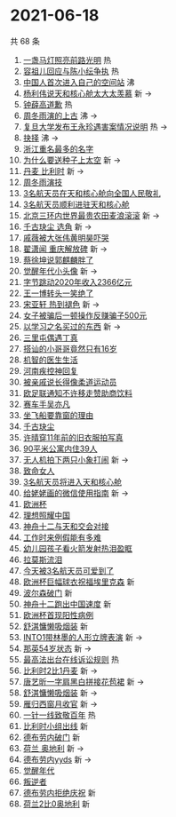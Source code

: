 # 2021-06-18

共 68 条

<!-- BEGIN -->
<!-- 最后更新时间 Fri Jun 18 2021 06:18:32 GMT+0800 (China Standard Time) -->

1. [一盏马灯照亮前路光明](https://s.weibo.com//weibo?q=%23%E4%B8%80%E7%9B%8F%E9%A9%AC%E7%81%AF%E7%85%A7%E4%BA%AE%E5%89%8D%E8%B7%AF%E5%85%89%E6%98%8E%23&Refer=new_time)
   热
2. [容祖儿回应与陈小纭争执](https://s.weibo.com//weibo?q=%23%E5%AE%B9%E7%A5%96%E5%84%BF%E5%9B%9E%E5%BA%94%E4%B8%8E%E9%99%88%E5%B0%8F%E7%BA%AD%E4%BA%89%E6%89%A7%23&Refer=top)
   热
3. [中国人首次进入自己的空间站](https://s.weibo.com//weibo?q=%23%E4%B8%AD%E5%9B%BD%E4%BA%BA%E9%A6%96%E6%AC%A1%E8%BF%9B%E5%85%A5%E8%87%AA%E5%B7%B1%E7%9A%84%E7%A9%BA%E9%97%B4%E7%AB%99%23&Refer=top)
   沸
4. [杨利伟说天和核心舱太大太羡慕](https://s.weibo.com//weibo?q=%23%E6%9D%A8%E5%88%A9%E4%BC%9F%E8%AF%B4%E5%A4%A9%E5%92%8C%E6%A0%B8%E5%BF%83%E8%88%B1%E5%A4%AA%E5%A4%A7%E5%A4%AA%E7%BE%A1%E6%85%95%23&Refer=top)
   新 ->
5. [钟薛高道歉](https://s.weibo.com//weibo?q=%23%E9%92%9F%E8%96%9B%E9%AB%98%E9%81%93%E6%AD%89%23&Refer=top)
   热
6. [周冬雨演的上古](https://s.weibo.com//weibo?q=%23%E5%91%A8%E5%86%AC%E9%9B%A8%E6%BC%94%E7%9A%84%E4%B8%8A%E5%8F%A4%23&Refer=top)
   沸 ->
7. [复旦大学发布王永珍遇害案情况说明](https://s.weibo.com//weibo?q=%23%E5%A4%8D%E6%97%A6%E5%A4%A7%E5%AD%A6%E5%8F%91%E5%B8%83%E7%8E%8B%E6%B0%B8%E7%8F%8D%E9%81%87%E5%AE%B3%E6%A1%88%E6%83%85%E5%86%B5%E8%AF%B4%E6%98%8E%23&Refer=top)
   热 ->
8. [抉择](https://s.weibo.com//weibo?q=%E6%8A%89%E6%8B%A9&Refer=top) 沸 ->
9. [浙江重名最多的名字](https://s.weibo.com//weibo?q=%23%E6%B5%99%E6%B1%9F%E9%87%8D%E5%90%8D%E6%9C%80%E5%A4%9A%E7%9A%84%E5%90%8D%E5%AD%97%23&Refer=top)
10. [为什么要送种子上太空](https://s.weibo.com//weibo?q=%23%E4%B8%BA%E4%BB%80%E4%B9%88%E8%A6%81%E9%80%81%E7%A7%8D%E5%AD%90%E4%B8%8A%E5%A4%AA%E7%A9%BA%23&Refer=top)
    新 ->
11. [丹麦 比利时](https://s.weibo.com//weibo?q=%E4%B8%B9%E9%BA%A6%20%E6%AF%94%E5%88%A9%E6%97%B6&Refer=top)
    新 ->
12. [周冬雨演技](https://s.weibo.com//weibo?q=%E5%91%A8%E5%86%AC%E9%9B%A8%E6%BC%94%E6%8A%80&Refer=top)
13. [3名航天员在天和核心舱向全国人民敬礼](https://s.weibo.com//weibo?q=%233%E5%90%8D%E8%88%AA%E5%A4%A9%E5%91%98%E5%9C%A8%E5%A4%A9%E5%92%8C%E6%A0%B8%E5%BF%83%E8%88%B1%E5%90%91%E5%85%A8%E5%9B%BD%E4%BA%BA%E6%B0%91%E6%95%AC%E7%A4%BC%23&Refer=top)
14. [3名航天员顺利进驻天和核心舱](https://s.weibo.com//weibo?q=%233%E5%90%8D%E8%88%AA%E5%A4%A9%E5%91%98%E9%A1%BA%E5%88%A9%E8%BF%9B%E9%A9%BB%E5%A4%A9%E5%92%8C%E6%A0%B8%E5%BF%83%E8%88%B1%23&Refer=top)
15. [北京三环内世界最贵农田麦浪滚滚](https://s.weibo.com//weibo?q=%23%E5%8C%97%E4%BA%AC%E4%B8%89%E7%8E%AF%E5%86%85%E4%B8%96%E7%95%8C%E6%9C%80%E8%B4%B5%E5%86%9C%E7%94%B0%E9%BA%A6%E6%B5%AA%E6%BB%9A%E6%BB%9A%23&Refer=top)
    新 ->
16. [千古玦尘 选角](https://s.weibo.com//weibo?q=%E5%8D%83%E5%8F%A4%E7%8E%A6%E5%B0%98%20%E9%80%89%E8%A7%92&Refer=top)
    新 ->
17. [戚薇被大张伟黄明昊吓哭](https://s.weibo.com//weibo?q=%23%E6%88%9A%E8%96%87%E8%A2%AB%E5%A4%A7%E5%BC%A0%E4%BC%9F%E9%BB%84%E6%98%8E%E6%98%8A%E5%90%93%E5%93%AD%23&Refer=top)
18. [翟潇闻 重庆解放碑](https://s.weibo.com//weibo?q=%E7%BF%9F%E6%BD%87%E9%97%BB%20%E9%87%8D%E5%BA%86%E8%A7%A3%E6%94%BE%E7%A2%91&Refer=top)
    新 ->
19. [蔡徐坤说郭麒麟胖了](https://s.weibo.com//weibo?q=%23%E8%94%A1%E5%BE%90%E5%9D%A4%E8%AF%B4%E9%83%AD%E9%BA%92%E9%BA%9F%E8%83%96%E4%BA%86%23&Refer=top)
20. [觉醒年代小头像](https://s.weibo.com//weibo?q=%23%E8%A7%89%E9%86%92%E5%B9%B4%E4%BB%A3%E5%B0%8F%E5%A4%B4%E5%83%8F%23&Refer=top)
    新 ->
21. [字节跳动2020年收入2366亿元](https://s.weibo.com//weibo?q=%23%E5%AD%97%E8%8A%82%E8%B7%B3%E5%8A%A82020%E5%B9%B4%E6%94%B6%E5%85%A52366%E4%BA%BF%E5%85%83%23&Refer=top)
22. [王一博转头一笑绝了](https://s.weibo.com//weibo?q=%23%E7%8E%8B%E4%B8%80%E5%8D%9A%E8%BD%AC%E5%A4%B4%E4%B8%80%E7%AC%91%E7%BB%9D%E4%BA%86%23&Refer=top)
23. [宋亚轩 热到褪色](https://s.weibo.com//weibo?q=%E5%AE%8B%E4%BA%9A%E8%BD%A9%20%E7%83%AD%E5%88%B0%E8%A4%AA%E8%89%B2&Refer=top)
    新 ->
24. [女子被骗后一顿操作反赚骗子500元](https://s.weibo.com//weibo?q=%23%E5%A5%B3%E5%AD%90%E8%A2%AB%E9%AA%97%E5%90%8E%E4%B8%80%E9%A1%BF%E6%93%8D%E4%BD%9C%E5%8F%8D%E8%B5%9A%E9%AA%97%E5%AD%90500%E5%85%83%23&Refer=top)
25. [以学习之名买过的东西](https://s.weibo.com//weibo?q=%23%E4%BB%A5%E5%AD%A6%E4%B9%A0%E4%B9%8B%E5%90%8D%E4%B9%B0%E8%BF%87%E7%9A%84%E4%B8%9C%E8%A5%BF%23&Refer=top)
    新 ->
26. [三里屯偶遇丁真](https://s.weibo.com//weibo?q=%23%E4%B8%89%E9%87%8C%E5%B1%AF%E5%81%B6%E9%81%87%E4%B8%81%E7%9C%9F%23&Refer=top)
27. [搭讪的小哥哥竟然只有16岁](https://s.weibo.com//weibo?q=%23%E6%90%AD%E8%AE%AA%E7%9A%84%E5%B0%8F%E5%93%A5%E5%93%A5%E7%AB%9F%E7%84%B6%E5%8F%AA%E6%9C%8916%E5%B2%81%23&Refer=top)
28. [机智的医生生活](https://s.weibo.com//weibo?q=%E6%9C%BA%E6%99%BA%E7%9A%84%E5%8C%BB%E7%94%9F%E7%94%9F%E6%B4%BB&Refer=top)
29. [河南疾控神回复](https://s.weibo.com//weibo?q=%23%E6%B2%B3%E5%8D%97%E7%96%BE%E6%8E%A7%E7%A5%9E%E5%9B%9E%E5%A4%8D%23&Refer=top)
30. [被亲戚说长得像柔道运动员](https://s.weibo.com//weibo?q=%23%E8%A2%AB%E4%BA%B2%E6%88%9A%E8%AF%B4%E9%95%BF%E5%BE%97%E5%83%8F%E6%9F%94%E9%81%93%E8%BF%90%E5%8A%A8%E5%91%98%23&Refer=top)
31. [欧足联通知不许移走赞助商饮料](https://s.weibo.com//weibo?q=%23%E6%AC%A7%E8%B6%B3%E8%81%94%E9%80%9A%E7%9F%A5%E4%B8%8D%E8%AE%B8%E7%A7%BB%E8%B5%B0%E8%B5%9E%E5%8A%A9%E5%95%86%E9%A5%AE%E6%96%99%23&Refer=top)
32. [赛车手吴亦凡](https://s.weibo.com//weibo?q=%23%E8%B5%9B%E8%BD%A6%E6%89%8B%E5%90%B4%E4%BA%A6%E5%87%A1%23&Refer=top)
33. [坐飞船要靠窗的理由](https://s.weibo.com//weibo?q=%23%E5%9D%90%E9%A3%9E%E8%88%B9%E8%A6%81%E9%9D%A0%E7%AA%97%E7%9A%84%E7%90%86%E7%94%B1%23&Refer=top)
34. [千古玦尘](https://s.weibo.com//weibo?q=%E5%8D%83%E5%8F%A4%E7%8E%A6%E5%B0%98&Refer=top)
35. [许晴穿11年前的旧衣服拍写真](https://s.weibo.com//weibo?q=%23%E8%AE%B8%E6%99%B4%E7%A9%BF11%E5%B9%B4%E5%89%8D%E7%9A%84%E6%97%A7%E8%A1%A3%E6%9C%8D%E6%8B%8D%E5%86%99%E7%9C%9F%23&Refer=top)
36. [90平米公寓内住39人](https://s.weibo.com//weibo?q=%2390%E5%B9%B3%E7%B1%B3%E5%85%AC%E5%AF%93%E5%86%85%E4%BD%8F39%E4%BA%BA%23&Refer=top)
37. [无人机拍下两只小象打闹](https://s.weibo.com//weibo?q=%23%E6%97%A0%E4%BA%BA%E6%9C%BA%E6%8B%8D%E4%B8%8B%E4%B8%A4%E5%8F%AA%E5%B0%8F%E8%B1%A1%E6%89%93%E9%97%B9%23&Refer=top)
    新 ->
38. [致命女人](https://s.weibo.com//weibo?q=%E8%87%B4%E5%91%BD%E5%A5%B3%E4%BA%BA&Refer=top)
39. [3名航天员将进入天和核心舱](https://s.weibo.com//weibo?q=%233%E5%90%8D%E8%88%AA%E5%A4%A9%E5%91%98%E5%B0%86%E8%BF%9B%E5%85%A5%E5%A4%A9%E5%92%8C%E6%A0%B8%E5%BF%83%E8%88%B1%23&Refer=top)
40. [给姥姥画的微信使用指南](https://s.weibo.com//weibo?q=%23%E7%BB%99%E5%A7%A5%E5%A7%A5%E7%94%BB%E7%9A%84%E5%BE%AE%E4%BF%A1%E4%BD%BF%E7%94%A8%E6%8C%87%E5%8D%97%23&Refer=top)
    新 ->
41. [欧洲杯](https://s.weibo.com//weibo?q=%E6%AC%A7%E6%B4%B2%E6%9D%AF&Refer=top)
42. [理想照耀中国](https://s.weibo.com//weibo?q=%E7%90%86%E6%83%B3%E7%85%A7%E8%80%80%E4%B8%AD%E5%9B%BD&Refer=top)
43. [神舟十二与天和交会对接](https://s.weibo.com//weibo?q=%23%E7%A5%9E%E8%88%9F%E5%8D%81%E4%BA%8C%E4%B8%8E%E5%A4%A9%E5%92%8C%E4%BA%A4%E4%BC%9A%E5%AF%B9%E6%8E%A5%23&Refer=top)
44. [工作时来例假能有多难](https://s.weibo.com//weibo?q=%23%E5%B7%A5%E4%BD%9C%E6%97%B6%E6%9D%A5%E4%BE%8B%E5%81%87%E8%83%BD%E6%9C%89%E5%A4%9A%E9%9A%BE%23&Refer=top)
45. [幼儿园孩子看火箭发射热泪盈眶](https://s.weibo.com//weibo?q=%23%E5%B9%BC%E5%84%BF%E5%9B%AD%E5%AD%A9%E5%AD%90%E7%9C%8B%E7%81%AB%E7%AE%AD%E5%8F%91%E5%B0%84%E7%83%AD%E6%B3%AA%E7%9B%88%E7%9C%B6%23&Refer=top)
46. [拉莫斯流泪](https://s.weibo.com//weibo?q=%23%E6%8B%89%E8%8E%AB%E6%96%AF%E6%B5%81%E6%B3%AA%23&Refer=top)
47. [今天被3名航天员可爱到了](https://s.weibo.com//weibo?q=%23%E4%BB%8A%E5%A4%A9%E8%A2%AB3%E5%90%8D%E8%88%AA%E5%A4%A9%E5%91%98%E5%8F%AF%E7%88%B1%E5%88%B0%E4%BA%86%23&Refer=top)
48. [欧洲杯巨幅球衣祝福埃里克森](https://s.weibo.com//weibo?q=%E6%AC%A7%E6%B4%B2%E6%9D%AF%E5%B7%A8%E5%B9%85%E7%90%83%E8%A1%A3%E7%A5%9D%E7%A6%8F%E5%9F%83%E9%87%8C%E5%85%8B%E6%A3%AE&Refer=top)
    新
49. [波尔森破门](https://s.weibo.com//weibo?q=%E6%B3%A2%E5%B0%94%E6%A3%AE%E7%A0%B4%E9%97%A8&Refer=top)
    新
50. [神舟十二跑出中国速度](https://s.weibo.com//weibo?q=%23%E7%A5%9E%E8%88%9F%E5%8D%81%E4%BA%8C%E8%B7%91%E5%87%BA%E4%B8%AD%E5%9B%BD%E9%80%9F%E5%BA%A6%23&Refer=top)
    新
51. [欧洲杯首现阳性病例](https://s.weibo.com//weibo?q=%23%E6%AC%A7%E6%B4%B2%E6%9D%AF%E9%A6%96%E7%8E%B0%E9%98%B3%E6%80%A7%E7%97%85%E4%BE%8B%23&Refer=top)
52. [舒淇慵懒吸烟装](https://s.weibo.com//weibo?q=%E8%88%92%E6%B7%87%E6%85%B5%E6%87%92%E5%90%B8%E7%83%9F%E8%A3%85&Refer=top)
    新
53. [INTO1带林墨的人形立牌表演](https://s.weibo.com//weibo?q=%23INTO1%E5%B8%A6%E6%9E%97%E5%A2%A8%E7%9A%84%E4%BA%BA%E5%BD%A2%E7%AB%8B%E7%89%8C%E8%A1%A8%E6%BC%94%23&Refer=top)
    新 ->
54. [那英54岁状态](https://s.weibo.com//weibo?q=%23%E9%82%A3%E8%8B%B154%E5%B2%81%E7%8A%B6%E6%80%81%23&Refer=top)
    新 ->
55. [最高法出台在线诉讼规则](https://s.weibo.com//weibo?q=%23%E6%9C%80%E9%AB%98%E6%B3%95%E5%87%BA%E5%8F%B0%E5%9C%A8%E7%BA%BF%E8%AF%89%E8%AE%BC%E8%A7%84%E5%88%99%23&Refer=new_time)
    热
56. [比利时2比1丹麦](https://s.weibo.com//weibo?q=%E6%AF%94%E5%88%A9%E6%97%B62%E6%AF%941%E4%B8%B9%E9%BA%A6&Refer=top)
    新 ->
57. [唐艺昕一字肩黑白拼接花苞裙](https://s.weibo.com//weibo?q=%23%E5%94%90%E8%89%BA%E6%98%95%E4%B8%80%E5%AD%97%E8%82%A9%E9%BB%91%E7%99%BD%E6%8B%BC%E6%8E%A5%E8%8A%B1%E8%8B%9E%E8%A3%99%23&Refer=top)
    新 ->
58. [舒淇慵懒吸烟装](https://s.weibo.com//weibo?q=%23%E8%88%92%E6%B7%87%E6%85%B5%E6%87%92%E5%90%B8%E7%83%9F%E8%A3%85%23&Refer=top)
    新 ->
59. [雁归西窗月收官](https://s.weibo.com//weibo?q=%23%E9%9B%81%E5%BD%92%E8%A5%BF%E7%AA%97%E6%9C%88%E6%94%B6%E5%AE%98%23&Refer=top)
    新 ->
60. [一针一线致敬百年](https://s.weibo.com//weibo?q=%23%E4%B8%80%E9%92%88%E4%B8%80%E7%BA%BF%E8%87%B4%E6%95%AC%E7%99%BE%E5%B9%B4%23&Refer=new_time)
    热
61. [比利时小组出线](https://s.weibo.com//weibo?q=%E6%AF%94%E5%88%A9%E6%97%B6%E5%B0%8F%E7%BB%84%E5%87%BA%E7%BA%BF&Refer=top)
    新
62. [德布劳内破门](https://s.weibo.com//weibo?q=%E5%BE%B7%E5%B8%83%E5%8A%B3%E5%86%85%E7%A0%B4%E9%97%A8&Refer=top)
    新
63. [荷兰 奥地利](https://s.weibo.com//weibo?q=%E8%8D%B7%E5%85%B0%20%E5%A5%A5%E5%9C%B0%E5%88%A9&Refer=top)
    新 ->
64. [德布劳内yyds](https://s.weibo.com//weibo?q=%E5%BE%B7%E5%B8%83%E5%8A%B3%E5%86%85yyds&Refer=top)
    新 ->
65. [觉醒年代](https://s.weibo.com//weibo?q=%E8%A7%89%E9%86%92%E5%B9%B4%E4%BB%A3&Refer=top)
66. [叛逆者](https://s.weibo.com//weibo?q=%E5%8F%9B%E9%80%86%E8%80%85&Refer=top)
67. [德布劳内拒绝庆祝](https://s.weibo.com//weibo?q=%23%E5%BE%B7%E5%B8%83%E5%8A%B3%E5%86%85%E6%8B%92%E7%BB%9D%E5%BA%86%E7%A5%9D%23&Refer=top)
    新
68. [荷兰2比0奥地利](https://s.weibo.com//weibo?q=%E8%8D%B7%E5%85%B02%E6%AF%940%E5%A5%A5%E5%9C%B0%E5%88%A9&Refer=top)
    新

<!-- END -->
